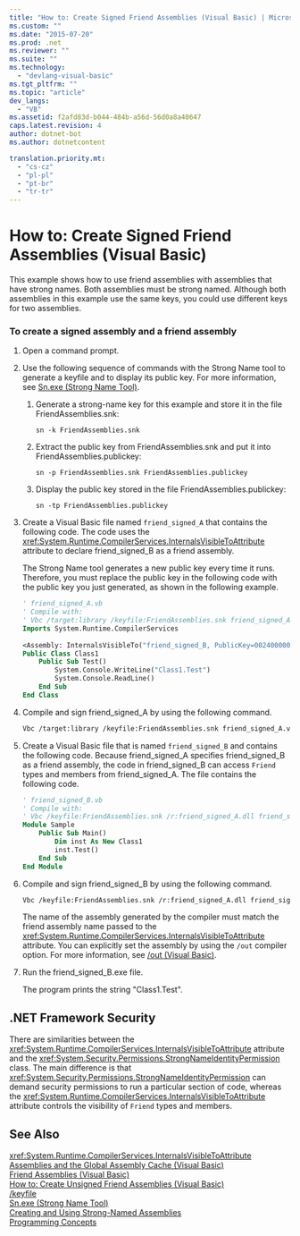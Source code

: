 ```yaml
---
title: "How to: Create Signed Friend Assemblies (Visual Basic) | Microsoft Docs"
ms.custom: ""
ms.date: "2015-07-20"
ms.prod: .net
ms.reviewer: ""
ms.suite: ""
ms.technology: 
  - "devlang-visual-basic"
ms.tgt_pltfrm: ""
ms.topic: "article"
dev_langs: 
  - "VB"
ms.assetid: f2afd83d-b044-484b-a56d-56d0a8a40647
caps.latest.revision: 4
author: dotnet-bot
ms.author: dotnetcontent

translation.priority.mt: 
  - "cs-cz"
  - "pl-pl"
  - "pt-br"
  - "tr-tr"
---
```

# How to: Create Signed Friend Assemblies (Visual Basic)
This example shows how to use friend assemblies with assemblies that have strong names. Both assemblies must be strong named. Although both assemblies in this example use the same keys, you could use different keys for two assemblies.  
  
### To create a signed assembly and a friend assembly  
  
1.  Open a command prompt.  
  
2.  Use the following sequence of commands with the Strong Name tool to generate a keyfile and to display its public key. For more information, see [Sn.exe (Strong Name Tool)](https://msdn.microsoft.com/library/k5b5tt23).  
  
    1.  Generate a strong-name key for this example and store it in the file FriendAssemblies.snk:  
  
         `sn -k FriendAssemblies.snk`  
  
    2.  Extract the public key from FriendAssemblies.snk and put it into FriendAssemblies.publickey:  
  
         `sn -p FriendAssemblies.snk FriendAssemblies.publickey`  
  
    3.  Display the public key stored in the file FriendAssemblies.publickey:  
  
         `sn -tp FriendAssemblies.publickey`  
  
3.  Create a Visual Basic file named `friend_signed_A` that contains the following code. The code uses the <xref:System.Runtime.CompilerServices.InternalsVisibleToAttribute> attribute to declare friend_signed_B as a friend assembly.  
  
     The Strong Name tool generates a new public key every time it runs. Therefore, you must replace the public key in the following code with the public key you just generated, as shown in the following example.  
  
    ```vb  
    ' friend_signed_A.vb  
    ' Compile with:   
    ' Vbc /target:library /keyfile:FriendAssemblies.snk friend_signed_A.vb  
    Imports System.Runtime.CompilerServices  
  
    <Assembly: InternalsVisibleTo("friend_signed_B, PublicKey=0024000004800000940000000602000000240000525341310004000001000100e3aedce99b7e10823920206f8e46cd5558b4ec7345bd1a5b201ffe71660625dcb8f9a08687d881c8f65a0dcf042f81475d2e88f3e3e273c8311ee40f952db306c02fbfc5d8bc6ee1e924e6ec8fe8c01932e0648a0d3e5695134af3bb7fab370d3012d083fa6b83179dd3d031053f72fc1f7da8459140b0af5afc4d2804deccb6")>   
    Public Class Class1  
        Public Sub Test()  
            System.Console.WriteLine("Class1.Test")  
            System.Console.ReadLine()  
        End Sub  
    End Class  
    ```  
  
4.  Compile and sign friend_signed_A by using the following command.  
  
    ```vb  
    Vbc /target:library /keyfile:FriendAssemblies.snk friend_signed_A.vb  
    ```  
  
5.  Create a Visual Basic file that is named `friend_signed_B` and contains the following code. Because friend_signed_A specifies friend_signed_B as a friend assembly, the code in friend_signed_B can access `Friend` types and members from friend_signed_A. The file contains the following code.  
  
    ```vb  
    ' friend_signed_B.vb  
    ' Compile with:   
    ' Vbc /keyfile:FriendAssemblies.snk /r:friend_signed_A.dll friend_signed_B.vb  
    Module Sample  
        Public Sub Main()  
            Dim inst As New Class1  
            inst.Test()  
        End Sub  
    End Module  
    ```  
  
6.  Compile and sign friend_signed_B by using the following command.  
  
    ```vb  
    Vbc /keyfile:FriendAssemblies.snk /r:friend_signed_A.dll friend_signed_B.vb  
    ```  
  
     The name of the assembly generated by the compiler must match the friend assembly name passed to the <xref:System.Runtime.CompilerServices.InternalsVisibleToAttribute> attribute. You can explicitly set the assembly by using the `/out` compiler option. For more information, see [/out (Visual Basic)](../../../../visual-basic/reference/command-line-compiler/out.md).  
  
7.  Run the friend_signed_B.exe file.  
  
     The program prints the string "Class1.Test".  
  
## .NET Framework Security  
 There are similarities between the <xref:System.Runtime.CompilerServices.InternalsVisibleToAttribute> attribute and the <xref:System.Security.Permissions.StrongNameIdentityPermission> class. The main difference is that <xref:System.Security.Permissions.StrongNameIdentityPermission> can demand security permissions to run a particular section of code, whereas the <xref:System.Runtime.CompilerServices.InternalsVisibleToAttribute> attribute controls the visibility of `Friend` types and members.  
  
## See Also  
 <xref:System.Runtime.CompilerServices.InternalsVisibleToAttribute>   
 [Assemblies and the Global Assembly Cache (Visual Basic)](../../../../visual-basic/programming-guide/concepts/assemblies-gac/index.md)   
 [Friend Assemblies (Visual Basic)](../../../../visual-basic/programming-guide/concepts/assemblies-gac/friend-assemblies.md)   
 [How to: Create Unsigned Friend Assemblies (Visual Basic)](../../../../visual-basic/programming-guide/concepts/assemblies-gac/how-to-create-unsigned-friend-assemblies.md)   
 [/keyfile](../../../../visual-basic/reference/command-line-compiler/keyfile.md)   
 [Sn.exe (Strong Name Tool)](https://msdn.microsoft.com/library/k5b5tt23)   
 [Creating and Using Strong-Named Assemblies](https://msdn.microsoft.com/library/xwb8f617)   
 [Programming Concepts](../../../../visual-basic/programming-guide/concepts/index.md)
